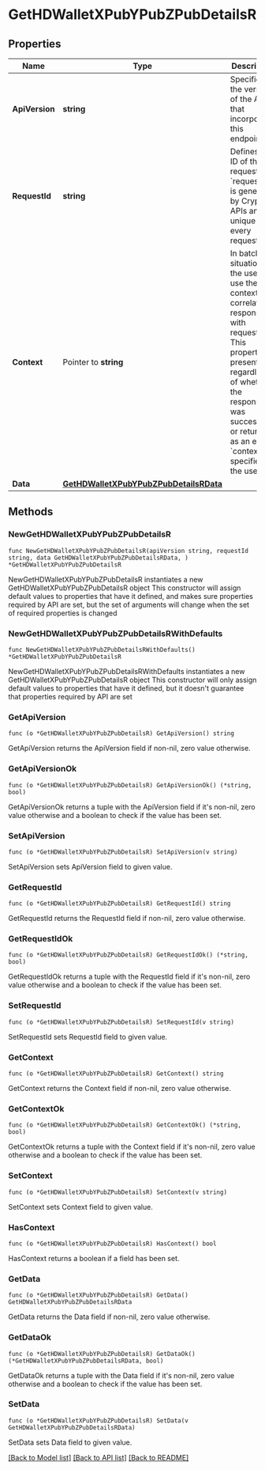 # GetHDWalletXPubYPubZPubDetailsR

## Properties

Name | Type | Description | Notes
------------ | ------------- | ------------- | -------------
**ApiVersion** | **string** | Specifies the version of the API that incorporates this endpoint. | 
**RequestId** | **string** | Defines the ID of the request. The &#x60;requestId&#x60; is generated by Crypto APIs and it&#39;s unique for every request. | 
**Context** | Pointer to **string** | In batch situations the user can use the context to correlate responses with requests. This property is present regardless of whether the response was successful or returned as an error. &#x60;context&#x60; is specified by the user. | [optional] 
**Data** | [**GetHDWalletXPubYPubZPubDetailsRData**](GetHDWalletXPubYPubZPubDetailsRData.md) |  | 

## Methods

### NewGetHDWalletXPubYPubZPubDetailsR

`func NewGetHDWalletXPubYPubZPubDetailsR(apiVersion string, requestId string, data GetHDWalletXPubYPubZPubDetailsRData, ) *GetHDWalletXPubYPubZPubDetailsR`

NewGetHDWalletXPubYPubZPubDetailsR instantiates a new GetHDWalletXPubYPubZPubDetailsR object
This constructor will assign default values to properties that have it defined,
and makes sure properties required by API are set, but the set of arguments
will change when the set of required properties is changed

### NewGetHDWalletXPubYPubZPubDetailsRWithDefaults

`func NewGetHDWalletXPubYPubZPubDetailsRWithDefaults() *GetHDWalletXPubYPubZPubDetailsR`

NewGetHDWalletXPubYPubZPubDetailsRWithDefaults instantiates a new GetHDWalletXPubYPubZPubDetailsR object
This constructor will only assign default values to properties that have it defined,
but it doesn't guarantee that properties required by API are set

### GetApiVersion

`func (o *GetHDWalletXPubYPubZPubDetailsR) GetApiVersion() string`

GetApiVersion returns the ApiVersion field if non-nil, zero value otherwise.

### GetApiVersionOk

`func (o *GetHDWalletXPubYPubZPubDetailsR) GetApiVersionOk() (*string, bool)`

GetApiVersionOk returns a tuple with the ApiVersion field if it's non-nil, zero value otherwise
and a boolean to check if the value has been set.

### SetApiVersion

`func (o *GetHDWalletXPubYPubZPubDetailsR) SetApiVersion(v string)`

SetApiVersion sets ApiVersion field to given value.


### GetRequestId

`func (o *GetHDWalletXPubYPubZPubDetailsR) GetRequestId() string`

GetRequestId returns the RequestId field if non-nil, zero value otherwise.

### GetRequestIdOk

`func (o *GetHDWalletXPubYPubZPubDetailsR) GetRequestIdOk() (*string, bool)`

GetRequestIdOk returns a tuple with the RequestId field if it's non-nil, zero value otherwise
and a boolean to check if the value has been set.

### SetRequestId

`func (o *GetHDWalletXPubYPubZPubDetailsR) SetRequestId(v string)`

SetRequestId sets RequestId field to given value.


### GetContext

`func (o *GetHDWalletXPubYPubZPubDetailsR) GetContext() string`

GetContext returns the Context field if non-nil, zero value otherwise.

### GetContextOk

`func (o *GetHDWalletXPubYPubZPubDetailsR) GetContextOk() (*string, bool)`

GetContextOk returns a tuple with the Context field if it's non-nil, zero value otherwise
and a boolean to check if the value has been set.

### SetContext

`func (o *GetHDWalletXPubYPubZPubDetailsR) SetContext(v string)`

SetContext sets Context field to given value.

### HasContext

`func (o *GetHDWalletXPubYPubZPubDetailsR) HasContext() bool`

HasContext returns a boolean if a field has been set.

### GetData

`func (o *GetHDWalletXPubYPubZPubDetailsR) GetData() GetHDWalletXPubYPubZPubDetailsRData`

GetData returns the Data field if non-nil, zero value otherwise.

### GetDataOk

`func (o *GetHDWalletXPubYPubZPubDetailsR) GetDataOk() (*GetHDWalletXPubYPubZPubDetailsRData, bool)`

GetDataOk returns a tuple with the Data field if it's non-nil, zero value otherwise
and a boolean to check if the value has been set.

### SetData

`func (o *GetHDWalletXPubYPubZPubDetailsR) SetData(v GetHDWalletXPubYPubZPubDetailsRData)`

SetData sets Data field to given value.



[[Back to Model list]](../README.md#documentation-for-models) [[Back to API list]](../README.md#documentation-for-api-endpoints) [[Back to README]](../README.md)



